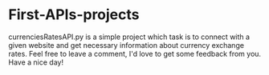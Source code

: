 # First-APIs-projects

currenciesRatesAPI.py is a simple project which task is to connect with a given website and get necessary information about
currency exchange rates. Feel free to leave a comment, I'd love to get some feedback from you. Have a nice day!
